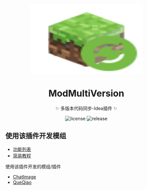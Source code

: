 <p align="center">
  <img src="https://raw.githubusercontent.com/kitUIN/ModMultiVersion/master/src/main/resources/META-INF/pluginIcon.svg" width="350" height="220" alt="ModMultiVersion"></a>
</p>
<div align="center">

# ModMultiVersion

✨ 多版本代码同步-Idea插件 ✨

</div>
<p align="center">
  <a>
    <img src="https://img.shields.io/badge/license-MIT-green" alt="license">
  </a>
  <a >
    <img  src="https://img.shields.io/github/v/release/kitUIN/ModMultiVersion" alt="release">
  </a>
</p>


## 使用该插件开发模组

- [功能列表](https://mod-multi-version.kituin.fun/api/)
- [简易教程](https://blog.kituin.fun/text/minecraft/multi/02/)

使用该插件开发的模组/插件

- [ChatImage](https://github.com/kitUIN/ChatImage)
- [QueQiao](https://github.com/17TheWord/QueQiao)
